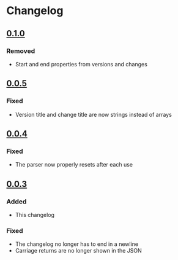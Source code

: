 # Changelog

## [0.1.0](https://github.com/tomtomssi/changelog_parser/tree/v0.1.0)

### Removed
- Start and end properties from versions and changes

## [0.0.5](https://github.com/tomtomssi/changelog_parser/tree/v0.0.5)

### Fixed
- Version title and change title are now strings instead of arrays

## [0.0.4](https://github.com/tomtomssi/changelog_parser/tree/v0.0.4)

### Fixed
- The parser now properly resets after each use

## [0.0.3](https://github.com/tomtomssi/changelog_parser/tree/v0.0.3)

### Added
- This changelog

### Fixed
- The changelog no longer has to end in a newline
- Carriage returns are no longer shown in the JSON
